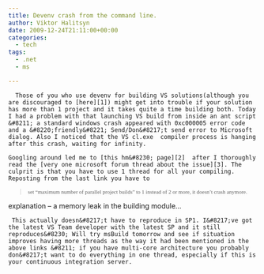 ```yaml
---
title: Devenv crash from the command line.
author: Viktor Halitsyn
date: 2009-12-24T21:11:00+00:00
categories:
  - tech
tags:
  - .net
  - ms

---
```

      Those of you who use devenv for building VS solutions(although you are discouraged to [here][1]) might get into trouble if your solution has more than 1 project and it takes quite a time building both. Today I had a problem with that launching VS build from inside an ant script &#8211; a standard windows crash appeared with 0xc000005 error code and a &#8220;friendly&#8221; Send/Don&#8217;t send error to Microsoft dialog. Also I noticed that the VS cl.exe  compiler process is hanging after this crash, waiting for infinity.
  
    Googling around led me to [this hm&#8230; page][2]  after I thoroughly read the [very one microsoft forum thread about the issue][3]. The culprit is that you have to use 1 thread for all your compiling. Reposting from the last link you have to

> <span style="font-family: Verdana; font-size: 11px;">set &#8220;maximum number of parallel project builds&#8221; to 1 instead of 2 or more, it doesn&#8217;t crash anymore.</span>

explanation &#8211; a memory leak in the building module&#8230;
  
     This actually doesn&#8217;t have to reproduce in SP1. I&#8217;ve got the latest VS Team developer with the latest SP and it still reproduces&#8230; Will try msBuild tomorrow and see if situation improves having more threads as the way it had been mentioned in the above links &#8211; if you have multi-core architecture you probably don&#8217;t want to do everything in one thread, especially if this is your continuous integration server.

 [1]: http://msdn.microsoft.com/en-us/library/xee0c8y7.aspx
 [2]: https://connect.microsoft.com/VisualStudio/feedback/ViewFeedback.aspx?FeedbackID=332669
 [3]: http://social.msdn.microsoft.com/Forums/en-US/vssmartdevicesnative/thread/993b29f4-d8f5-4c2a-8b1a-4b130ed01dc4